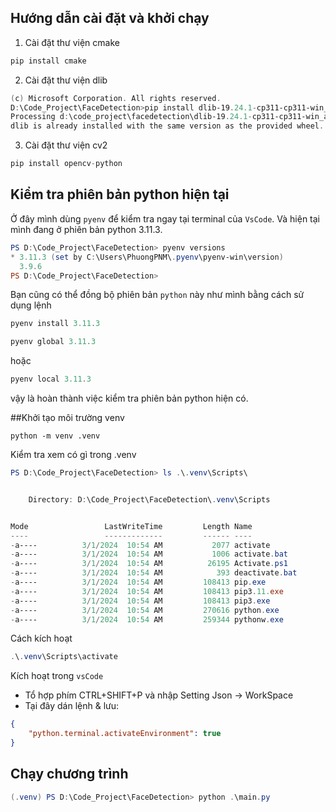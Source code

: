 ## Hướng dẫn cài đặt và khởi chạy
1. Cài đặt thư viện cmake
```python
pip install cmake
```
2. Cài đặt thư viện dlib

```powershell
(c) Microsoft Corporation. All rights reserved.
D:\Code_Project\FaceDetection>pip install dlib-19.24.1-cp311-cp311-win_amd64.whl
Processing d:\code_project\facedetection\dlib-19.24.1-cp311-cp311-win_amd64.whl
dlib is already installed with the same version as the provided wheel. Use --force-reinstall to force an installation of the wheel.
```
3. Cài đặt thư viện cv2
```python
pip install opencv-python
```
## Kiểm tra phiên bản python hiện tại
Ở đây mình dùng `pyenv` để kiểm tra ngay tại terminal của `VsCode`. Và hiện tại mình đang ở phiên bản python 3.11.3.
```powershell
PS D:\Code_Project\FaceDetection> pyenv versions
* 3.11.3 (set by C:\Users\PhuongPNM\.pyenv\pyenv-win\version)
  3.9.6
PS D:\Code_Project\FaceDetection> 
```
Bạn cũng có thể đồng bộ phiên bản `python` này như mình bằng cách sử dụng lệnh
```powershell
pyenv install 3.11.3
```
```powershell
pyenv global 3.11.3
```
hoặc 
```powershell
pyenv local 3.11.3
```
vậy là hoàn thành việc kiểm tra phiên bản python hiện có.

##Khởi tạo môi trường venv
```powershel
python -m venv .venv
```
Kiểm tra xem có gì trong .venv
```powershell
PS D:\Code_Project\FaceDetection> ls .\.venv\Scripts\


    Directory: D:\Code_Project\FaceDetection\.venv\Scripts


Mode                 LastWriteTime         Length Name
----                 -------------         ------ ----
-a----          3/1/2024  10:54 AM           2077 activate
-a----          3/1/2024  10:54 AM           1006 activate.bat
-a----          3/1/2024  10:54 AM          26195 Activate.ps1
-a----          3/1/2024  10:54 AM            393 deactivate.bat
-a----          3/1/2024  10:54 AM         108413 pip.exe
-a----          3/1/2024  10:54 AM         108413 pip3.11.exe
-a----          3/1/2024  10:54 AM         108413 pip3.exe
-a----          3/1/2024  10:54 AM         270616 python.exe
-a----          3/1/2024  10:54 AM         259344 pythonw.exe
```
Cách kích hoạt
```powershell
.\.venv\Scripts\activate
```
Kích hoạt trong `vsCode`
- Tổ hợp phím CTRL+SHIFT+P và nhập Setting Json -> WorkSpace
- Tại đây dán lệnh & lưu:
```json
{
    "python.terminal.activateEnvironment": true
}
```

## Chạy chương trình
```powershell
(.venv) PS D:\Code_Project\FaceDetection> python .\main.py
```